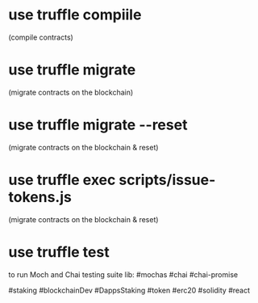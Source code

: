 # use truffle compiile 
(compile contracts)

# use truffle migrate 
(migrate contracts on the blockchain)
# use truffle migrate --reset 
(migrate contracts on the blockchain & reset)

# use truffle exec scripts/issue-tokens.js
(migrate contracts on the blockchain & reset)
# use truffle test
to run Moch and Chai testing suite
lib:
#mochas #chai #chai-promise

#staking #blockchainDev #DappsStaking #token #erc20  #solidity #react
